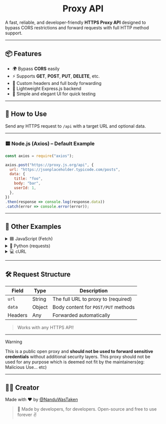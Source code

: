 <h1 align="center">Proxy API</h1>

A fast, reliable, and developer-friendly **HTTPS Proxy API** designed to bypass CORS restrictions and forward requests with full HTTP method support.


---

## 📦 Features

- 🌍 Bypass **CORS** easily  
- ⚡ Supports **GET**, **POST**, **PUT**, **DELETE**, etc.  
- 🔐 Custom headers and full body forwarding  
- 🚀 Lightweight Express.js backend  
- 🧩 Simple and elegant UI for quick testing  

---

## 📖 How to Use

Send any HTTPS request to `/api` with a target URL and optional data.

---

### 🟨 Node.js (Axios) – Default Example

```js
const axios = require("axios");

axios.post("https://proxy.js.org/api", {
  url: "https://jsonplaceholder.typicode.com/posts",
  data: {
    title: "foo",
    body: "bar",
    userId: 1,
  },
})
.then(response => console.log(response.data))
.catch(error => console.error(error));
```

---

## 📂 Other Examples

<details>
  <summary>🟦 JavaScript (Fetch)</summary>

```js
fetch("https://proxy.js.org/api", {
  method: "POST",
  headers: { "Content-Type": "application/json" },
  body: JSON.stringify({
    url: "https://jsonplaceholder.typicode.com/posts",
    data: {
      title: "foo",
      body: "bar",
      userId: 1,
    },
  }),
})
  .then((res) => res.json())
  .then(console.log);
```

</details>

<details>
  <summary>🐍 Python (requests)</summary>

```python
import requests

res = requests.post(
    "https://proxy.js.org/api",
    json={
        "url": "https://jsonplaceholder.typicode.com/posts",
        "data": {
            "title": "foo",
            "body": "bar",
            "userId": 1
        }
    }
)

print(res.json())
```

</details>

<details>
  <summary>💻 cURL</summary>

```bash
curl -X POST 'https://proxy.js.org' \
  -H "Content-Type: application/json" \
  -d '{
    "url": "https://jsonplaceholder.typicode.com/posts",
    "data": {
      "title": "foo",
      "body": "bar",
      "userId": 1
    }
  }'
```

</details>

---

## 🛠 Request Structure

| Field      | Type   | Description                         |
|------------|--------|-------------------------------------|
| `url`      | String | The full URL to proxy to (required) |
| `data`     | Object | Body content for `POST/PUT` methods |
| Headers    | Any    | Forwarded automatically             |

> Works with any HTTPS API!

---
> [!WARNING]
> This is a public open proxy and **should not be used to forward sensitive credentials** without additional security layers.
> This proxy should not be used for any purpose which is deemed not fit by the maintainers(eg: Malicious Use... etc)

---

## 👨‍💻 Creator

Made with ❤️ by [@NanduWasTaken](https://github.com/NanduWasTaken)  

> 🔧 Made by developers, for developers.
> Open-source and free to use forever ✌️
